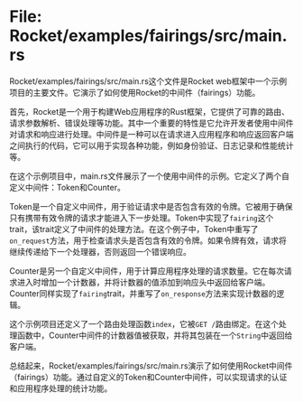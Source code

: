 # File: Rocket/examples/fairings/src/main.rs

Rocket/examples/fairings/src/main.rs这个文件是Rocket web框架中一个示例项目的主要文件。它演示了如何使用Rocket的中间件（fairings）功能。

首先，Rocket是一个用于构建Web应用程序的Rust框架，它提供了可靠的路由、请求参数解析、错误处理等功能。其中一个重要的特性是它允许开发者使用中间件对请求和响应进行处理。中间件是一种可以在请求进入应用程序和响应返回客户端之间执行的代码，它可以用于实现各种功能，例如身份验证、日志记录和性能统计等。

在这个示例项目中，main.rs文件展示了一个使用中间件的示例。它定义了两个自定义中间件：Token和Counter。

Token是一个自定义中间件，用于验证请求中是否包含有效的令牌。它被用于确保只有携带有效令牌的请求才能进入下一步处理。Token中实现了`fairing`这个trait，该trait定义了中间件的处理方法。在这个例子中，Token中重写了`on_request`方法，用于检查请求头是否包含有效的令牌。如果令牌有效，请求将继续传递给下一个处理器，否则返回一个错误响应。

Counter是另一个自定义中间件，用于计算应用程序处理的请求数量。它在每次请求进入时增加一个计数器，并将计数器的值添加到响应头中返回给客户端。Counter同样实现了`fairing`trait，并重写了`on_response`方法来实现计数器的逻辑。

这个示例项目还定义了一个路由处理函数`index`，它被`GET /`路由绑定。在这个处理函数中，Counter中间件的计数器值被获取，并将其包装在一个`String`中返回给客户端。

总结起来，Rocket/examples/fairings/src/main.rs演示了如何使用Rocket中间件（fairings）功能。通过自定义的Token和Counter中间件，可以实现请求的认证和应用程序处理的统计功能。

